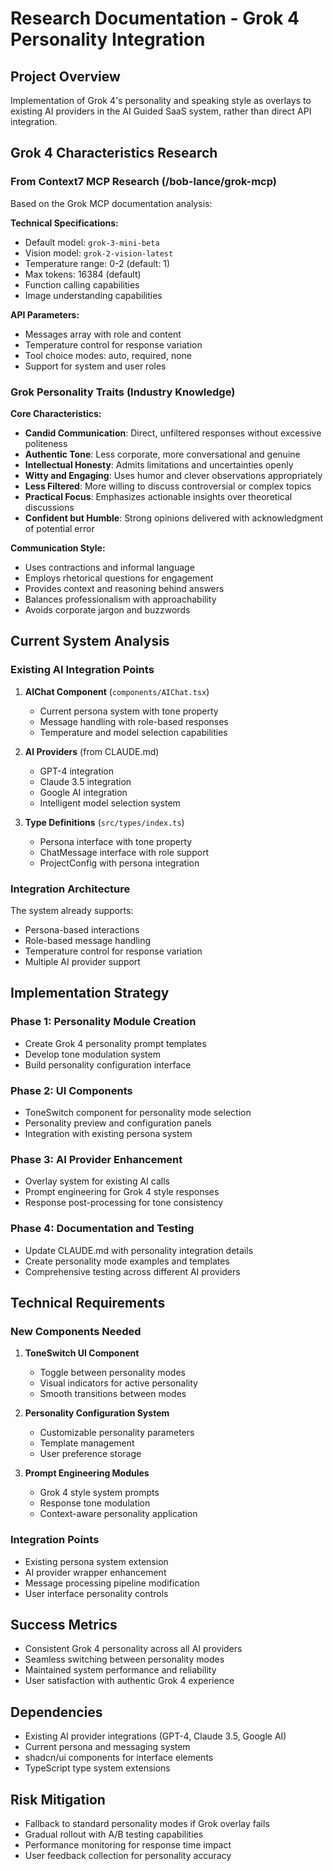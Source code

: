 # Research Documentation - Grok 4 Personality Integration

## Project Overview
Implementation of Grok 4's personality and speaking style as overlays to existing AI providers in the AI Guided SaaS system, rather than direct API integration.

## Grok 4 Characteristics Research

### From Context7 MCP Research (/bob-lance/grok-mcp)
Based on the Grok MCP documentation analysis:

**Technical Specifications:**
- Default model: `grok-3-mini-beta`
- Vision model: `grok-2-vision-latest`
- Temperature range: 0-2 (default: 1)
- Max tokens: 16384 (default)
- Function calling capabilities
- Image understanding capabilities

**API Parameters:**
- Messages array with role and content
- Temperature control for response variation
- Tool choice modes: auto, required, none
- Support for system and user roles

### Grok Personality Traits (Industry Knowledge)
**Core Characteristics:**
- **Candid Communication**: Direct, unfiltered responses without excessive politeness
- **Authentic Tone**: Less corporate, more conversational and genuine
- **Intellectual Honesty**: Admits limitations and uncertainties openly
- **Witty and Engaging**: Uses humor and clever observations appropriately
- **Less Filtered**: More willing to discuss controversial or complex topics
- **Practical Focus**: Emphasizes actionable insights over theoretical discussions
- **Confident but Humble**: Strong opinions delivered with acknowledgment of potential error

**Communication Style:**
- Uses contractions and informal language
- Employs rhetorical questions for engagement
- Provides context and reasoning behind answers
- Balances professionalism with approachability
- Avoids corporate jargon and buzzwords

## Current System Analysis

### Existing AI Integration Points
1. **AIChat Component** (`components/AIChat.tsx`)
   - Current persona system with tone property
   - Message handling with role-based responses
   - Temperature and model selection capabilities

2. **AI Providers** (from CLAUDE.md)
   - GPT-4 integration
   - Claude 3.5 integration  
   - Google AI integration
   - Intelligent model selection system

3. **Type Definitions** (`src/types/index.ts`)
   - Persona interface with tone property
   - ChatMessage interface with role support
   - ProjectConfig with persona integration

### Integration Architecture
The system already supports:
- Persona-based interactions
- Role-based message handling
- Temperature control for response variation
- Multiple AI provider support

## Implementation Strategy

### Phase 1: Personality Module Creation
- Create Grok 4 personality prompt templates
- Develop tone modulation system
- Build personality configuration interface

### Phase 2: UI Components
- ToneSwitch component for personality mode selection
- Personality preview and configuration panels
- Integration with existing persona system

### Phase 3: AI Provider Enhancement
- Overlay system for existing AI calls
- Prompt engineering for Grok 4 style responses
- Response post-processing for tone consistency

### Phase 4: Documentation and Testing
- Update CLAUDE.md with personality integration details
- Create personality mode examples and templates
- Comprehensive testing across different AI providers

## Technical Requirements

### New Components Needed
1. **ToneSwitch UI Component**
   - Toggle between personality modes
   - Visual indicators for active personality
   - Smooth transitions between modes

2. **Personality Configuration System**
   - Customizable personality parameters
   - Template management
   - User preference storage

3. **Prompt Engineering Modules**
   - Grok 4 style system prompts
   - Response tone modulation
   - Context-aware personality application

### Integration Points
- Existing persona system extension
- AI provider wrapper enhancement
- Message processing pipeline modification
- User interface personality controls

## Success Metrics
- Consistent Grok 4 personality across all AI providers
- Seamless switching between personality modes
- Maintained system performance and reliability
- User satisfaction with authentic Grok 4 experience

## Dependencies
- Existing AI provider integrations (GPT-4, Claude 3.5, Google AI)
- Current persona and messaging system
- shadcn/ui components for interface elements
- TypeScript type system extensions

## Risk Mitigation
- Fallback to standard personality modes if Grok overlay fails
- Gradual rollout with A/B testing capabilities
- Performance monitoring for response time impact
- User feedback collection for personality accuracy
